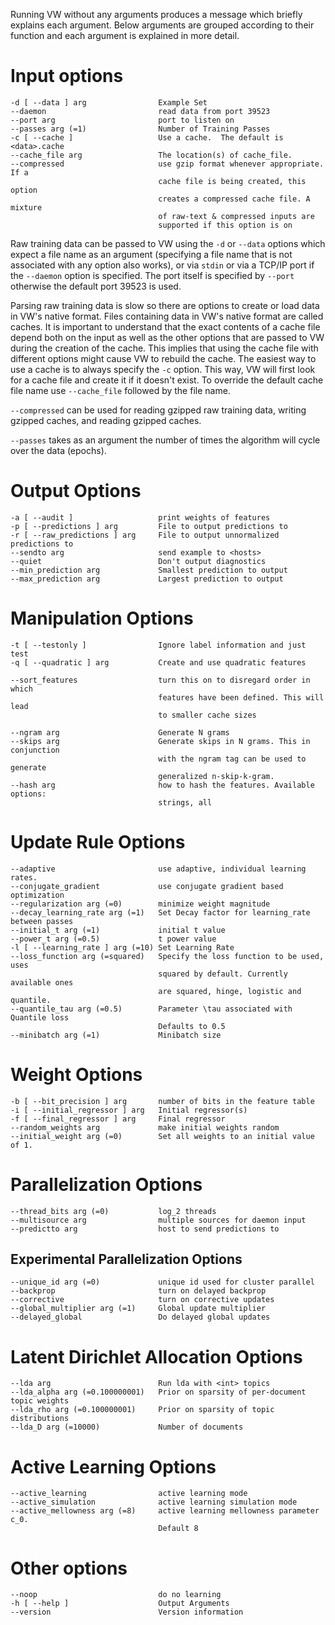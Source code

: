 Running VW without any arguments produces a message which briefly explains each argument. Below arguments are grouped according to their function and each argument is explained in more detail.

# Input options
    -d [ --data ] arg                Example Set
    --daemon                         read data from port 39523
    --port arg                       port to listen on
    --passes arg (=1)                Number of Training Passes
    -c [ --cache ]                   Use a cache.  The default is <data>.cache
    --cache_file arg                 The location(s) of cache_file.
    --compressed                     use gzip format whenever appropriate. If a 
                                     cache file is being created, this option 
                                     creates a compressed cache file. A mixture 
                                     of raw-text & compressed inputs are 
                                     supported if this option is on

Raw training data can be passed to VW using the `-d` or `--data` options which expect a file name as an argument (specifying a file name that is not associated with any option also works), or via `stdin` or via a TCP/IP port if the `--daemon` option is specified. The port itself is specified by `--port` otherwise the default port 39523 is used. 

Parsing raw training data is slow so there are options to create or load data in VW's native format. Files containing data in VW's native format are called caches. It is important to understand that the exact contents of a cache file depend both on the input as well as the other options that are passed to VW during the creation of the cache. This implies that using the cache file with different options might cause VW to rebuild the cache. The easiest way to use a cache is to always specify the `-c` option. This way, VW will first look for a cache file and create it if it doesn't exist. To override the default cache file name use `--cache_file` followed by the file name.

`--compressed` can be used for reading gzipped raw training data, writing gzipped caches, and reading gzipped caches.

`--passes` takes as an argument the number of times the algorithm will cycle over the data (epochs). 

# Output Options
    -a [ --audit ]                   print weights of features  
    -p [ --predictions ] arg         File to output predictions to
    -r [ --raw_predictions ] arg     File to output unnormalized predictions to
    --sendto arg                     send example to <hosts>
    --quiet                          Don't output diagnostics
    --min_prediction arg             Smallest prediction to output
    --max_prediction arg             Largest prediction to output
  

# Manipulation Options
    -t [ --testonly ]                Ignore label information and just test
    -q [ --quadratic ] arg           Create and use quadratic features

    --sort_features                  turn this on to disregard order in which 
                                     features have been defined. This will lead 
                                     to smaller cache sizes

    --ngram arg                      Generate N grams
    --skips arg                      Generate skips in N grams. This in conjunction 
                                     with the ngram tag can be used to generate 
                                     generalized n-skip-k-gram.
    --hash arg                       how to hash the features. Available options:
                                     strings, all

# Update Rule Options
    --adaptive                       use adaptive, individual learning rates.
    --conjugate_gradient             use conjugate gradient based optimization
    --regularization arg (=0)        minimize weight magnitude
    --decay_learning_rate arg (=1)   Set Decay factor for learning_rate between passes
    --initial_t arg (=1)             initial t value
    --power_t arg (=0.5)             t power value
    -l [ --learning_rate ] arg (=10) Set Learning Rate
    --loss_function arg (=squared)   Specify the loss function to be used, uses 
                                     squared by default. Currently available ones
                                     are squared, hinge, logistic and quantile.
    --quantile_tau arg (=0.5)        Parameter \tau associated with Quantile loss
                                     Defaults to 0.5
    --minibatch arg (=1)             Minibatch size
   
# Weight Options
    -b [ --bit_precision ] arg       number of bits in the feature table
    -i [ --initial_regressor ] arg   Initial regressor(s)
    -f [ --final_regressor ] arg     Final regressor
    --random_weights arg             make initial weights random
    --initial_weight arg (=0)        Set all weights to an initial value of 1.

# Parallelization Options
    --thread_bits arg (=0)           log_2 threads
    --multisource arg                multiple sources for daemon input
    --predictto arg                  host to send predictions to

## Experimental Parallelization Options
    --unique_id arg (=0)             unique id used for cluster parallel
    --backprop                       turn on delayed backprop
    --corrective                     turn on corrective updates
    --global_multiplier arg (=1)     Global update multiplier
    --delayed_global                 Do delayed global updates

# Latent Dirichlet Allocation Options
    --lda arg                        Run lda with <int> topics
    --lda_alpha arg (=0.100000001)   Prior on sparsity of per-document topic weights
    --lda_rho arg (=0.100000001)     Prior on sparsity of topic distributions
    --lda_D arg (=10000)             Number of documents

# Active Learning Options
    --active_learning                active learning mode
    --active_simulation              active learning simulation mode
    --active_mellowness arg (=8)     active learning mellowness parameter c_0. 
                                     Default 8
# Other options
    --noop                           do no learning
    -h [ --help ]                    Output Arguments
    --version                        Version information

  

 




  




  


 
  

 




 